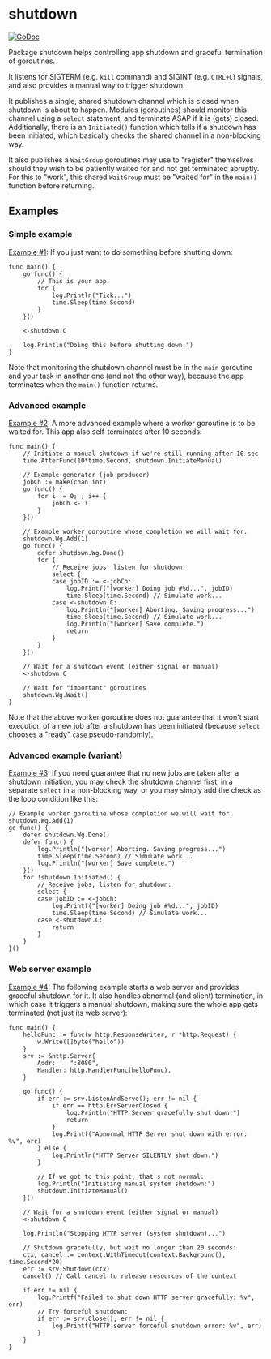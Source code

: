 # shutdown

[![GoDoc](https://godoc.org/github.com/icza/shutdown?status.svg)](https://godoc.org/github.com/icza/shutdown)

Package shutdown helps controlling app shutdown and graceful termination of goroutines.

It listens for SIGTERM (e.g. `kill` command) and SIGINT (e.g. `CTRL+C`) signals,
and also provides a manual way to trigger shutdown.

It publishes a single, shared shutdown channel which is closed when shutdown
is about to happen. Modules (goroutines) should monitor this channel
using a `select` statement, and terminate ASAP if it is (gets) closed. Additionally,
there is an `Initiated()` function which tells if a shutdown has been initiated, which
basically checks the shared channel in a non-blocking way.

It also publishes a `WaitGroup` goroutines may use to "register" themselves
should they wish to be patiently waited for and not get terminated abruptly.
For this to "work", this shared `WaitGroup` must be "waited for"
in the `main()` function before returning.

## Examples

### Simple example

[Example #1](https://github.com/icza/shutdown/blob/master/_examples/example1.go):
If you just want to do something before shutting down:

	func main() {
		go func() {
			// This is your app:
			for {
				log.Println("Tick...")
				time.Sleep(time.Second)
			}
		}()

		<-shutdown.C

		log.Println("Doing this before shutting down.")
	}

Note that monitoring the shutdown channel must be in the `main` goroutine and your
task in another one (and not the other way), because the app terminates when the
`main()` function returns.

### Advanced example

[Example #2](https://github.com/icza/shutdown/blob/master/_examples/example2.go):
A more advanced example where a worker goroutine is to be waited for. This app also self-terminates after 10 seconds:

	func main() {
		// Initiate a manual shutdown if we're still running after 10 sec
		time.AfterFunc(10*time.Second, shutdown.InitiateManual)

		// Example generator (job producer)
		jobCh := make(chan int)
		go func() {
			for i := 0; ; i++ {
				jobCh <- i
			}
		}()

		// Example worker goroutine whose completion we will wait for.
		shutdown.Wg.Add(1)
		go func() {
			defer shutdown.Wg.Done()
			for {
				// Receive jobs, listen for shutdown:
				select {
				case jobID := <-jobCh:
					log.Printf("[worker] Doing job #%d...", jobID)
					time.Sleep(time.Second) // Simulate work...
				case <-shutdown.C:
					log.Println("[worker] Aborting. Saving progress...")
					time.Sleep(time.Second) // Simulate work...
					log.Println("[worker] Save complete.")
					return
				}
			}
		}()

		// Wait for a shutdown event (either signal or manual)
		<-shutdown.C

		// Wait for "important" goroutines
		shutdown.Wg.Wait()
	}

Note that the above worker goroutine does not guarantee that it won't start execution
of a new job after a shutdown has been initiated (because `select` chooses a "ready" `case`
pseudo-randomly).

### Advanced example (variant)

[Example #3](https://github.com/icza/shutdown/blob/master/_examples/example3.go):
If you need guarantee that no new jobs are taken after a shutdown initiation,
you may check the shutdown channel first, in a separate `select` in a non-blocking way,
or you may simply add the check as the loop condition like this:

	// Example worker goroutine whose completion we will wait for.
	shutdown.Wg.Add(1)
	go func() {
		defer shutdown.Wg.Done()
		defer func() {
			log.Println("[worker] Aborting. Saving progress...")
			time.Sleep(time.Second) // Simulate work...
			log.Println("[worker] Save complete.")
		}()
		for !shutdown.Initiated() {
			// Receive jobs, listen for shutdown:
			select {
			case jobID := <-jobCh:
				log.Printf("[worker] Doing job #%d...", jobID)
				time.Sleep(time.Second) // Simulate work...
			case <-shutdown.C:
				return
			}
		}
	}()

### Web server example

[Example #4](https://github.com/icza/shutdown/blob/master/_examples/example4.go):
The following example starts a web server and provides graceful shutdown for it.
It also handles abnormal (and slient) termination, in which case it triggers a
manual shutdown, making sure the whole app gets terminated (not just its web server):

	func main() {
		helloFunc := func(w http.ResponseWriter, r *http.Request) {
			w.Write([]byte("hello"))
		}
		srv := &http.Server{
			Addr:    ":8080",
			Handler: http.HandlerFunc(helloFunc),
		}

		go func() {
			if err := srv.ListenAndServe(); err != nil {
				if err == http.ErrServerClosed {
					log.Println("HTTP Server gracefully shut down.")
					return
				}
				log.Printf("Abnormal HTTP Server shut down with error: %v", err)
			} else {
				log.Println("HTTP Server SILENTLY shut down.")
			}

			// If we got to this point, that's not normal:
			log.Println("Initiating manual system shutdown:")
			shutdown.InitiateManual()
		}()

		// Wait for a shutdown event (either signal or manual)
		<-shutdown.C

		log.Println("Stopping HTTP server (system shutdown)...")

		// Shutdown gracefully, but wait no longer than 20 seconds:
		ctx, cancel := context.WithTimeout(context.Background(), time.Second*20)
		err := srv.Shutdown(ctx)
		cancel() // Call cancel to release resources of the context

		if err != nil {
			log.Printf("Failed to shut down HTTP server gracefully: %v", err)
			// Try forceful shutdown:
			if err := srv.Close(); err != nil {
				log.Printf("HTTP server forceful shutdown error: %v", err)
			}
		}
	}

